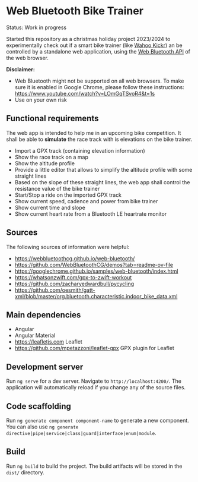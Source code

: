 # Web Bluetooth Bike Trainer

Status: Work in progress

Started this repository as a christmas holiday project 2023/2024 to experimentally check out if a smart bike trainer (like [Wahoo Kickr](https://www.wahoofitness.com/devices/indoor-cycling/bike-trainers/kickr-buy)) an be controlled by a standalone web application, using the [Web Bluetooth API](https://developer.mozilla.org/en-US/docs/Web/API/Web_Bluetooth_API) of the web browser.

**Disclaimer:** 
* Web Bluetooth might not be supported on all web browsers. To make sure it is enabled in Google Chrome, please follow these instructions: https://www.youtube.com/watch?v=LOmGqTSvoR4&t=1s
* Use on your own risk

## Functional requirements
The web app is intended to help me in an upcoming bike competition. It shall be able to **simulate** the race track with is elevations on the bike trainer.

* Import a GPX track (containing elevation information)
* Show the race track on a map
* Show the altitude profile
* Provide a little editor that allows to simplify the altitude profile with some straight lines
* Based on the slope of these straight lines, the web app shall control the resistance value of the bike trainer
* Start/Stop a ride on the imported GPX track
* Show current speed, cadence and power from bike trainer
* Show current time and slope
* Show current heart rate from a Bluetooth LE heartrate monitor

## Sources
The following sources of information were helpful:

* https://webbluetoothcg.github.io/web-bluetooth/
* https://github.com/WebBluetoothCG/demos?tab=readme-ov-file
* https://googlechrome.github.io/samples/web-bluetooth/index.html
* https://whatsonzwift.com/gpx-to-zwift-workout
* https://github.com/zacharyedwardbull/pycycling
* https://github.com/oesmith/gatt-xml/blob/master/org.bluetooth.characteristic.indoor_bike_data.xml

## Main dependencies

* Angular
* Angular Material
* https://leafletjs.com Leaflet
* https://github.com/mpetazzoni/leaflet-gpx GPX plugin for Leaflet

## Development server

Run `ng serve` for a dev server. Navigate to `http://localhost:4200/`. The application will automatically reload if you change any of the source files.

## Code scaffolding

Run `ng generate component component-name` to generate a new component. You can also use `ng generate directive|pipe|service|class|guard|interface|enum|module`.

## Build

Run `ng build` to build the project. The build artifacts will be stored in the `dist/` directory.


